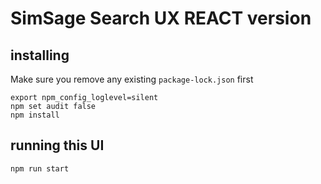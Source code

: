 # SimSage Search UX REACT version

## installing
Make sure you remove any existing `package-lock.json` first
```
export npm_config_loglevel=silent
npm set audit false
npm install
```

## running this UI

```
npm run start
```
